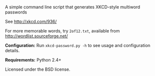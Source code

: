 A simple command line script that generates XKCD-style multiword passwords

See http://xkcd.com/936/

For more memorable words, try `2of12.txt`, available from http://wordlist.sourceforge.net/

**Configuration:** Run `xkcd-password.py -h` to see usage and configuration details.

**Requirements:** Python 2.4+

Licensed under the BSD license.
